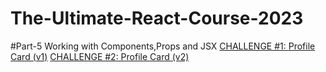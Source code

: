 # The-Ultimate-React-Course-2023

#Part-5 Working with Components,Props and JSX
[CHALLENGE #1: Profile Card (v1)](https://codesandbox.io/s/profile-card-8wy86z)
[CHALLENGE #2: Profile Card (v2)](https://codesandbox.io/s/profile-card-v2-sj3t98)
